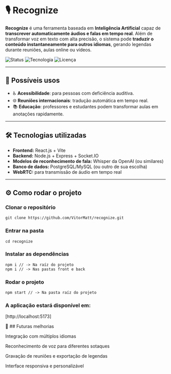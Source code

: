 # 🎙️ Recognize

**Recognize** é uma ferramenta baseada em **Inteligência Artificial** capaz de **transcrever automaticamente áudios e falas em tempo real**. Além de transformar voz em texto com alta precisão, o sistema pode **traduzir o conteúdo instantaneamente para outros idiomas**, gerando legendas durante reuniões, aulas online ou vídeos.

![Status](https://img.shields.io/badge/status-em%20desenvolvimento-yellow) 
![Tecnologia](https://img.shields.io/badge/tecnologia-React%20%7C%20Node.js%20%7C%20WebRTC-blue)
![Licença](https://img.shields.io/badge/licença-MIT-green)

---

## 🚀 Possíveis usos
- ♿ **Acessibilidade**: para pessoas com deficiência auditiva.  
- 🌐 **Reuniões internacionais**: tradução automática em tempo real.  
- 📚 **Educação**: professores e estudantes podem transformar aulas em anotações rapidamente.  

---

## 🛠️ Tecnologias utilizadas
- **Frontend:** React.js + Vite  
- **Backend:** Node.js + Express + Socket.IO  
- **Modelos de reconhecimento de fala:** Whisper da OpenAI (ou similares)  
- **Banco de dados:** PostgreSQL/MySQL (ou outro de sua escolha)  
- **WebRTC:** para transmissão de áudio em tempo real  

---

## ⚙️ Como rodar o projeto

### Clonar o repositório

```git clone https://github.com/VitorMatt/recognize.git```

### Entrar na pasta

```
cd recognize
```

### Instalar as dependências

```
npm i // -> Na raíz do projeto
npm i // -> Nas pastas front e back
```

### Rodar o projeto

```
npm start // -> Na pasta raíz do projeto
```

### A aplicação estará disponível em:

[http://localhost:5173]

🔮 ## Futuras melhorias

Integração com múltiplos idiomas

Reconhecimento de voz para diferentes sotaques

Gravação de reuniões e exportação de legendas

Interface responsiva e personalizável

